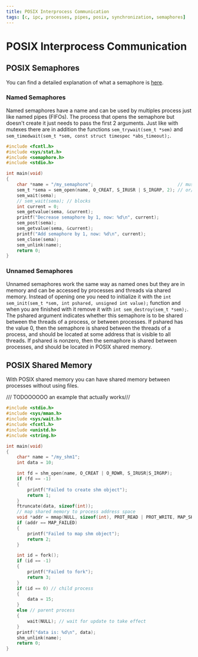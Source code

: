 ```yaml
---
title: POSIX Interprocess Communication
tags: [c, ipc, processes, pipes, posix, synchronization, semaphores]
---
```


# POSIX Interprocess Communication

## POSIX Semaphores

You can find a detailed explanation of what a semaphore is [here](../../Concurrent%20Programming/9-synchronizers.md).

### Named Semaphores

Named semaphores have a name and can be used by multiples process just like named pipes (FIFOs). The process that opens the semaphore but doesn't create it just needs to pass the first 2 arguments. Just like with mutexes there are in addition the functions `sem_trywait(sem_t *sem)` and `sem_timedwait(sem_t *sem, const struct timespec *abs_timeout);`.

```c
#include <fcntl.h>
#include <sys/stat.h>
#include <semaphore.h>
#include <stdio.h>

int main(void)
{
    char *name = "/my_semaphore";                                // must start with "/""
    sem_t *sema = sem_open(name, O_CREAT, S_IRUSR | S_IRGRP, 2); // or/and O_EXCL
    sem_wait(sema);
    // sem_wait(sema); // blocks
    int current = 0;
    sem_getvalue(sema, &current);
    printf("Decrease semaphore by 1, now: %d\n", current);
    sem_post(sema);
    sem_getvalue(sema, &current);
    printf("Add semaphore by 1, now: %d\n", current);
    sem_close(sema);
    sem_unlink(name);
    return 0;
}
```

### Unnamed Semaphores

Unnamed semaphores work the same way as named ones but they are in memory and can be accessed by processes and threads via shared memory. Instead of opening one you need to initialize it with the `int sem_init(sem_t *sem, int pshared, unsigned int value);` function and when you are finished with it remove it with `int sem_destroy(sem_t *sem);`. The pshared argument indicates whether this semaphore is to be shared between the threads of a process, or between processes. If pshared has the value 0, then the semaphore is shared between the threads of a process, and should be located at some address that is visible to all threads. If pshared is nonzero, then the semaphore is shared between processes, and should be located in POSIX shared memory.

## POSIX Shared Memory

With POSIX shared memory you can have shared memory between processes without using files.

/// TODOOOOOO an example that actually works///

```c
#include <stdio.h>
#include <sys/mman.h>
#include <sys/wait.h>
#include <fcntl.h>
#include <unistd.h>
#include <string.h>

int main(void)
{
    char* name = "/my_shm1";
    int data = 10;

    int fd = shm_open(name, O_CREAT | O_RDWR, S_IRUSR|S_IRGRP);
    if (fd == -1)
    {
        printf("Failed to create shm object");
        return 1;
    }
    ftruncate(data, sizeof(int));
    // map shared memory to process address space
    void *addr = mmap(NULL, sizeof(int), PROT_READ | PROT_WRITE, MAP_SHARED, fd, 0);
    if (addr == MAP_FAILED)
    {
        printf("Failed to map shm object");
        return 2;
    }

    int id = fork();
    if (id == -1)
    {
        printf("Failed to fork");
        return 3;
    }
    if (id == 0) // child process
    {
        data = 15;
    }
    else // parent process
    {
        wait(NULL); // wait for update to take effect
    }
    printf("data is: %d\n", data);
    shm_unlink(name);
    return 0;
}
```
